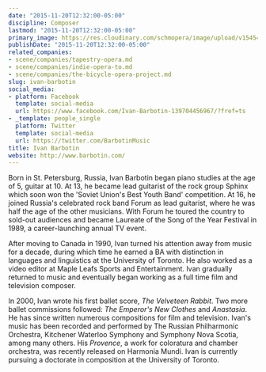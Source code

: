 ```yaml
---
date: "2015-11-20T12:32:00-05:00"
discipline: Composer
lastmod: "2015-11-20T12:32:00-05:00"
primary_image: https://res.cloudinary.com/schmopera/image/upload/v1545409169/media/webhook-uploads/1448040656780/2015-11-20---Ivan-Barbotin.jpg.jpg
publishDate: "2015-11-20T12:32:00-05:00"
related_companies:
- scene/companies/tapestry-opera.md
- scene/companies/indie-opera-to.md
- scene/companies/the-bicycle-opera-project.md
slug: ivan-barbotin
social_media:
- platform: Facebook
  template: social-media
  url: https://www.facebook.com/Ivan-Barbotin-139704456967/?fref=ts
- _template: people_single
  platform: Twitter
  template: social-media
  url: https://twitter.com/BarbotinMusic
title: Ivan Barbotin
website: http://www.barbotin.com/
---
```


Born in St. Petersburg, Russia, Ivan Barbotin began piano studies at the age of 5, guitar at 10. At 13, he became lead guitarist of the rock group Sphinx which soon won the 'Soviet Union's Best Youth Band' competition. At 16, he joined Russia's celebrated rock band Forum as lead guitarist, where he was half the age of the other musicians. With Forum he toured the country to sold-out audiences and became Laureate of the Song of the Year Festival in 1989, a career-launching annual TV event.

After moving to Canada in 1990, Ivan turned his attention away from music for a decade, during which time he earned a BA with distinction in languages and linguistics at the University of Toronto. He also worked as a video editor at Maple Leafs Sports and Entertainment.  Ivan gradually returned to music and  eventually began working as a full time film and television composer.

In 2000, Ivan wrote his first ballet score, *The Velveteen Rabbit*. Two more ballet commissions followed: *The Emperor's New Clothes* and *Anastasia*. He has since written numerous compositions for film and television. Ivan's music has been recorded and performed by The Russian Philharmonic Orchestra, Kitchener Waterloo Symphony and Symphony Nova Scotia, among many others. His *Provence*, a work for coloratura and chamber orchestra,  was recently released on Harmonia Mundi. Ivan is currently pursuing a doctorate in composition at the University of Toronto.
